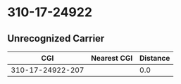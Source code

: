 # 310-17-24922
## Unrecognized Carrier


| CGI | Nearest CGI | Distance |
|-----|-------------|----------|
| 310-17-24922-207 |  | 0.0 |
